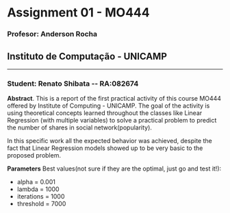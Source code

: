 # Assignment 01 - MO444 
### Profesor: Anderson Rocha
## Instituto de Computação - UNICAMP
-----------------
### Student: Renato  Shibata -- RA:082674

**Abstract**. This is a report of the first practical activity of this course MO444 offered by Institute of Computing - UNICAMP. The goal of the activity is using theoretical concepts learned throughout the classes like Linear Regression (with multiple variables) to solve a practical problem to predict the number of shares in social network(popularity). 

In this specific work all the expected behavior was achieved, despite the fact that Linear Regression models showed up to be very basic to the proposed problem.
    
**Parameters**
Best values(not sure if they are the optimal, just go and test it!):
*	alpha = 0.001
*	lambda = 1000
*	iterations = 1000
*	threshold = 7000


